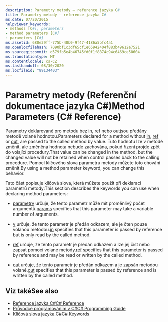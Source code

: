 ```yaml
---
description: Parametry metody – reference jazyka C#
title: Parametry metody – reference jazyka C#
ms.date: 07/20/2015
helpviewer_keywords:
- methods [C#], parameters
- method parameters [C#]
- parameters [C#]
ms.assetid: 680e39ff-775b-48b0-9f47-4186a5bfc4a1
ms.openlocfilehash: 7090bf1c3df65cf1e65942404f883b49612e7521
ms.sourcegitcommit: d579fb5e4b46745fd0f1f8874c94c6469ce58604
ms.translationtype: MT
ms.contentlocale: cs-CZ
ms.lasthandoff: 08/30/2020
ms.locfileid: "89134403"
---
```

# <a name="method-parameters-c-reference"></a><span data-ttu-id="e98eb-103">Parametry metody (Referenční dokumentace jazyka C#)</span><span class="sxs-lookup"><span data-stu-id="e98eb-103">Method Parameters (C# Reference)</span></span>

<span data-ttu-id="e98eb-104">Parametry deklarované pro metodu bez [in](./in-parameter-modifier.md), [ref](./ref.md) nebo [out](./out-parameter-modifier.md)jsou předány metodě volané hodnotou.</span><span class="sxs-lookup"><span data-stu-id="e98eb-104">Parameters declared for a method without [in](./in-parameter-modifier.md), [ref](./ref.md) or [out](./out-parameter-modifier.md), are passed to the called method by value.</span></span> <span data-ttu-id="e98eb-105">Tuto hodnotu lze v metodě změnit, ale změněná hodnota nebude zachována, pokud řízení projde zpět do volající procedury.</span><span class="sxs-lookup"><span data-stu-id="e98eb-105">That value can be changed in the method, but the changed value will not be retained when control passes back to the calling procedure.</span></span> <span data-ttu-id="e98eb-106">Pomocí klíčového slova parametru metody můžete toto chování změnit.</span><span class="sxs-lookup"><span data-stu-id="e98eb-106">By using a method parameter keyword, you can change this behavior.</span></span>  
  
 <span data-ttu-id="e98eb-107">Tato část popisuje klíčová slova, která můžete použít při deklaraci parametrů metody:</span><span class="sxs-lookup"><span data-stu-id="e98eb-107">This section describes the keywords you can use when declaring method parameters:</span></span>  
  
- <span data-ttu-id="e98eb-108">[parametry](./params.md) určuje, že tento parametr může mít proměnlivý počet argumentů.</span><span class="sxs-lookup"><span data-stu-id="e98eb-108">[params](./params.md) specifies that this parameter may take a variable number of arguments.</span></span>
  
- <span data-ttu-id="e98eb-109">[v](./in-parameter-modifier.md) určuje, že tento parametr je předán odkazem, ale je čten pouze volanou metodou.</span><span class="sxs-lookup"><span data-stu-id="e98eb-109">[in](./in-parameter-modifier.md) specifies that this parameter is passed by reference but is only read by the called method.</span></span>
  
- <span data-ttu-id="e98eb-110">[ref](./ref.md) určuje, že tento parametr je předán odkazem a lze jej číst nebo zapsat pomocí volané metody.</span><span class="sxs-lookup"><span data-stu-id="e98eb-110">[ref](./ref.md) specifies that this parameter is passed by reference and may be read or written by the called method.</span></span>
  
- <span data-ttu-id="e98eb-111">[out](./out-parameter-modifier.md) určuje, že tento parametr je předán odkazem a je zapsán metodou volané.</span><span class="sxs-lookup"><span data-stu-id="e98eb-111">[out](./out-parameter-modifier.md) specifies that this parameter is passed by reference and is written by the called method.</span></span>
  
## <a name="see-also"></a><span data-ttu-id="e98eb-112">Viz také</span><span class="sxs-lookup"><span data-stu-id="e98eb-112">See also</span></span>

- [<span data-ttu-id="e98eb-113">Reference jazyka C#</span><span class="sxs-lookup"><span data-stu-id="e98eb-113">C# Reference</span></span>](../index.md)
- [<span data-ttu-id="e98eb-114">Průvodce programováním v C#</span><span class="sxs-lookup"><span data-stu-id="e98eb-114">C# Programming Guide</span></span>](../../programming-guide/index.md)
- [<span data-ttu-id="e98eb-115">Klíčová slova jazyka C#</span><span class="sxs-lookup"><span data-stu-id="e98eb-115">C# Keywords</span></span>](./index.md)
